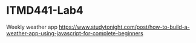 # ITMD441-Lab4
Weekly weather app
https://www.studytonight.com/post/how-to-build-a-weather-app-using-javascript-for-complete-beginners